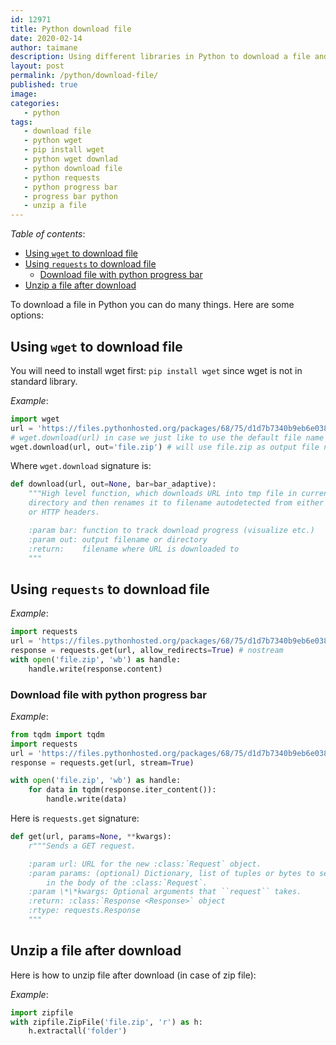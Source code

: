 ```yaml
---
id: 12971
title: Python download file
date: 2020-02-14
author: taimane
description: Using different libraries in Python to download a file and unzip it afterwords. Most common way would be to use wget and requests packages, and in some cases tqdm to create the progress bar while downlaoding. Examples cover all cases.
layout: post
permalink: /python/download-file/
published: true
image: 
categories: 
   - python
tags:
   - download file
   - python wget
   - pip install wget
   - python wget downlad
   - python download file
   - python requests
   - python progress bar
   - progress bar python
   - unzip a file
---
```

_Table of contents_:
- [Using `wget` to download file](#using-wget-to-download-file)
- [Using `requests` to download file](#using-requests-to-download-file)
  - [Download file with python progress bar](#download-file-with-python-progress-bar)
- [Unzip a file after download](#unzip-a-file-after-download)

To download a file in Python you can do many things. Here are some options:

## Using `wget` to download file

You will need to install wget first:
`pip install wget` since wget is not in standard library.

_Example_:
```python
import wget
url = 'https://files.pythonhosted.org/packages/68/75/d1d7b7340b9eb6e0388bf95729e63c410b381eb71fe8875cdfd949d8f9ce/setuptools-45.2.0.zip'
# wget.download(url) in case we just like to use the default file name
wget.download(url, out='file.zip') # will use file.zip as output file name
```

Where `wget.download` signature is:
```python
def download(url, out=None, bar=bar_adaptive):
    """High level function, which downloads URL into tmp file in current
    directory and then renames it to filename autodetected from either URL
    or HTTP headers.

    :param bar: function to track download progress (visualize etc.)
    :param out: output filename or directory
    :return:    filename where URL is downloaded to
    """
```

## Using `requests` to download file

_Example_:
```python
import requests
url = 'https://files.pythonhosted.org/packages/68/75/d1d7b7340b9eb6e0388bf95729e63c410b381eb71fe8875cdfd949d8f9ce/setuptools-45.2.0.zip'
response = requests.get(url, allow_redirects=True) # nostream
with open('file.zip', 'wb') as handle:
    handle.write(response.content)
```

### Download file with python progress bar

_Example_:
```python
from tqdm import tqdm
import requests
url = 'https://files.pythonhosted.org/packages/68/75/d1d7b7340b9eb6e0388bf95729e63c410b381eb71fe8875cdfd949d8f9ce/setuptools-45.2.0.zip'
response = requests.get(url, stream=True)

with open('file.zip', 'wb') as handle:
    for data in tqdm(response.iter_content()):
        handle.write(data)
```

Here is `requests.get` signature:
```python
def get(url, params=None, **kwargs):
    r"""Sends a GET request.

    :param url: URL for the new :class:`Request` object.
    :param params: (optional) Dictionary, list of tuples or bytes to send
        in the body of the :class:`Request`.
    :param \*\*kwargs: Optional arguments that ``request`` takes.
    :return: :class:`Response <Response>` object
    :rtype: requests.Response
    """
```
## Unzip a file after download

Here is how to unzip file after download (in case of zip file):

_Example_:
```python
import zipfile
with zipfile.ZipFile('file.zip', 'r') as h:
    h.extractall('folder')
```
